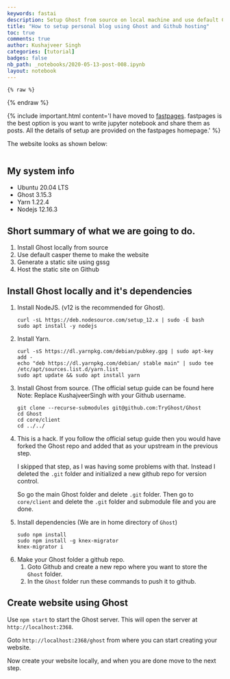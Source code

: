 ```yaml
---
keywords: fastai
description: Setup Ghost from source on local machine and use default Casper theme. Host the blog on Github for free.
title: "How to setup personal blog using Ghost and Github hosting"
toc: true
comments: true
author: Kushajveer Singh
categories: [tutorial]
badges: false
nb_path: _notebooks/2020-05-13-post-008.ipynb
layout: notebook
---
```


<!--
#################################################
### THIS FILE WAS AUTOGENERATED! DO NOT EDIT! ###
#################################################
# file to edit: _notebooks/2020-05-13-post-008.ipynb
-->

<div class="container" id="notebook-container">
        
    {% raw %}
    
<div class="cell border-box-sizing code_cell rendered">

</div>
    {% endraw %}

<div class="cell border-box-sizing text_cell rendered"><div class="inner_cell">
<div class="text_cell_render border-box-sizing rendered_html">
<p>{% include important.html content='I have moved to <a href="https://fastpages.fast.ai/">fastpages</a>. fastpages is the best option is you want to write jupyter notebook and share them as posts. All the details of setup are provided on the fastpages homepage.' %}</p>

</div>
</div>
</div>
<div class="cell border-box-sizing text_cell rendered"><div class="inner_cell">
<div class="text_cell_render border-box-sizing rendered_html">
<p>The website looks as shown below:</p>

</div>
</div>
</div>
<div class="cell border-box-sizing text_cell rendered"><div class="inner_cell">
<div class="text_cell_render border-box-sizing rendered_html">
<p><img src="/blog/images/copied_from_nb/images/post_008/01.png" alt=""></p>

</div>
</div>
</div>
<div class="cell border-box-sizing text_cell rendered"><div class="inner_cell">
<div class="text_cell_render border-box-sizing rendered_html">
<h2 id="My-system-info">My system info<a class="anchor-link" href="#My-system-info"> </a></h2><ul>
<li>Ubuntu 20.04 LTS</li>
<li>Ghost 3.15.3</li>
<li>Yarn 1.22.4</li>
<li>Nodejs 12.16.3</li>
</ul>

</div>
</div>
</div>
<div class="cell border-box-sizing text_cell rendered"><div class="inner_cell">
<div class="text_cell_render border-box-sizing rendered_html">
<h2 id="Short-summary-of-what-we-are-going-to-do.">Short summary of what we are going to do.<a class="anchor-link" href="#Short-summary-of-what-we-are-going-to-do."> </a></h2><ol>
<li>Install Ghost locally from source</li>
<li>Use default casper theme to make the website</li>
<li>Generate a static site using gssg</li>
<li>Host the static site on Github</li>
</ol>

</div>
</div>
</div>
<div class="cell border-box-sizing text_cell rendered"><div class="inner_cell">
<div class="text_cell_render border-box-sizing rendered_html">
<h2 id="Install-Ghost-locally-and-it's-dependencies">Install Ghost locally and it's dependencies<a class="anchor-link" href="#Install-Ghost-locally-and-it's-dependencies"> </a></h2><ol>
<li>Install NodeJS. (v12 is the recommended for Ghost).
<pre><code>curl -sL https://deb.nodesource.com/setup_12.x | sudo -E bash
sudo apt install -y nodejs</code></pre>
</li>
<li>Install Yarn.
<pre><code>curl -sS https://dl.yarnpkg.com/debian/pubkey.gpg | sudo apt-key add -
echo "deb https://dl.yarnpkg.com/debian/ stable main" | sudo tee /etc/apt/sources.list.d/yarn.list
sudo apt update &amp;&amp; sudo apt install yarn</code></pre>
</li>
<li>Install Ghost from source. (The official setup guide can be found here Note: Replace KushajveerSingh with your Github username.
<pre><code>git clone --recurse-submodules git@github.com:TryGhost/Ghost
cd Ghost
cd core/client
cd ../../</code></pre>
</li>
<li><p>This is a hack. If you follow the official setup guide then you would have forked the Ghost repo and added that as your upstream in the previous step.</p>
<p>I skipped that step, as I was having some problems with that. Instead I deleted the <code>.git</code> folder and initialized a new github repo for version control.</p>
<p>So go the main Ghost folder and delete <code>.git</code> folder. Then go to <code>core/client</code> and delete the <code>.git</code> folder and submodule file and you are done.</p>
</li>
<li>Install dependencies (We are in home directory of <code>Ghost</code>)
<pre><code>sudo npm install
sudo npm install -g knex-migrator
knex-migrator i</code></pre>
</li>
<li>Make your Ghost folder a github repo.<ol>
<li>Goto Github and create a new repo where you want to store the <code>Ghost</code> folder.</li>
<li>In the <code>Ghost</code> folder run these commands to push it to github.</li>
</ol>
</li>
</ol>

</div>
</div>
</div>
<div class="cell border-box-sizing text_cell rendered"><div class="inner_cell">
<div class="text_cell_render border-box-sizing rendered_html">
<h2 id="Create-website-using-Ghost">Create website using Ghost<a class="anchor-link" href="#Create-website-using-Ghost"> </a></h2><p>Use <code>npm start</code> to start the Ghost server. This will open the server at <code>http://localhost:2368</code>.</p>
<p>Goto <code>http://localhost:2368/ghost</code> from where you can start creating your website.</p>
<p>Now create your website locally, and when you are done move to the next step.</p>

</div>
</div>
</div>
</div>
 

